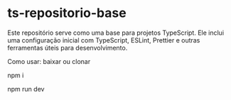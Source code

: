 ﻿# ts-repositorio-base

Este repositório serve como uma base para projetos TypeScript. Ele inclui uma configuração inicial com TypeScript, ESLint, Prettier e outras ferramentas úteis para desenvolvimento.

Como usar:
baixar ou clonar 

npm i

npm run dev

